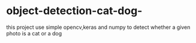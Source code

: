 # object-detection-cat-dog-
this project use simple opencv,keras and numpy to detect whether a given photo is a cat or a dog
